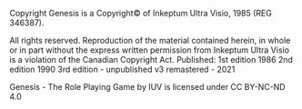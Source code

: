 Copyright
Genesis is a Copyright© of Inkeptum Ultra Visio, 1985 (REG 346387).

All rights reserved. Reproduction of the material contained herein, in whole or in part without the express written permission from Inkeptum Ultra Visio is a violation of the Canadian Copyright Act.
Published:
1st edition 1986
2nd edition 1990
3rd edition - unpublished
v3 remastered - 2021

Genesis - The Role Playing Game by IUV is licensed under CC BY-NC-ND 4.0
